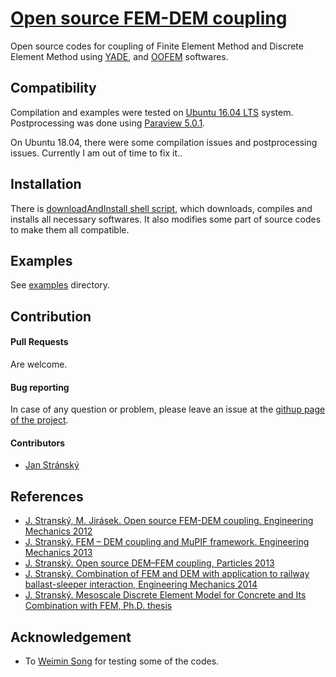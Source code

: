 # [Open source FEM-DEM coupling](https://github.com/stranskyjan/dem-fem-coupling)
Open source codes for coupling of Finite Element Method and Discrete Element Method using
[YADE](http://yade-dem.org),
and
[OOFEM](http://www.oofem.org)
softwares.

## Compatibility
Compilation and examples were tested on [Ubuntu 16.04 LTS](http://www.ubuntu.com/) system.
Postprocessing was done using [Paraview 5.0.1](https://www.paraview.org/).

On Ubuntu 18.04, there were some compilation issues and postprocessing issues.
Currently I am out of time to fix it..

## Installation
There is [downloadAndInstall shell script](installation/downloadAndInstall.sh), which downloads, compiles and installs all necessary softwares.
It also modifies some part of source codes to make them all compatible.

## Examples
See [examples](examples) directory.

## Contribution
#### Pull Requests
Are welcome.

#### Bug reporting
In case of any question or problem, please leave an issue at the [githup page of the project](https://github.com/stranskyjan/dem-fem-coupling).

#### Contributors
- [Jan Stránský](https://github.com/stranskyjan)

## References
- [J. Stranský, M. Jirásek. Open source FEM-DEM coupling. Engineering Mechanics 2012](http://www.engmech.cz/2012/proceedings/pdf/018_Stransky_J-FT.pdf)
- [J. Stranský. FEM – DEM coupling and MuPIF framework. Engineering Mechanics 2013](http://www.engmech.cz/2013/im/doc/Book_of_EAi.pdf)
- [J. Stranský. Open source DEM–FEM coupling, Particles 2013](http://congress.cimne.com/particles2013/proceedings/full/p182.pdf)
- [J. Stranský. Combination of FEM and DEM with application to railway ballast-sleeper interaction, Engineering Mechanics 2014](http://www.engmech.cz/2014/im/doc/EM2014_proceedings.pdf)
- [J. Stranský. Mesoscale Discrete Element Model for Concrete and Its Combination with FEM, Ph.D. thesis](https://github.com/stranskyjan/phd-thesis)

## Acknowledgement
- To [Weimin Song](https://www.researchgate.net/profile/Weimin_Song)
for testing some of the codes.

